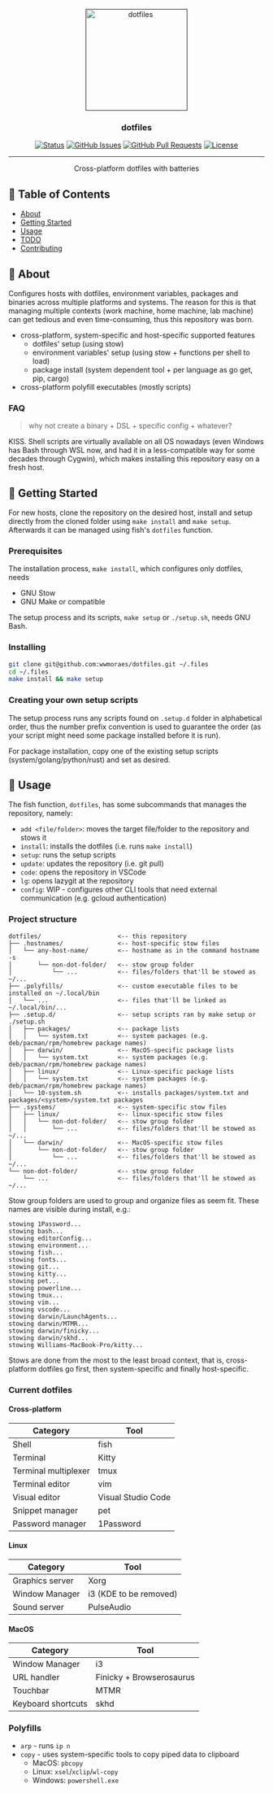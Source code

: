 <p align="center">
  <a href="" rel="noopener">
 <img width=200px height=200px src="https://via.placeholder.com/200.jpg?text=dotfiles" alt="dotfiles"></a>
</p>

<h3 align="center">dotfiles</h3>

<div align="center">

[![Status](https://img.shields.io/badge/status-active-success.svg)]()
[![GitHub Issues](https://img.shields.io/github/issues/wwmoraes/dotfiles.svg)](https://github.com/wwmoraes/dotfiles/issues)
[![GitHub Pull Requests](https://img.shields.io/github/issues-pr/wwmoraes/dotfiles.svg)](https://github.com/wwmoraes/dotfiles/pulls)
[![License](https://img.shields.io/badge/license-MIT-blue.svg)](/LICENSE)

</div>

---

<p align="center"> Cross-platform dotfiles with batteries
    <br>
</p>

## 📝 Table of Contents

- [About](#about)
- [Getting Started](#getting_started)
- [Usage](#usage)
- [TODO](../TODO.md)
- [Contributing](../CONTRIBUTING.md)

## 🧐 About <a name = "about"></a>

Configures hosts with dotfiles, environment variables, packages and binaries
across multiple platforms and systems. The reason for this is that managing multiple
contexts (work machine, home machine, lab machine) can get tedious and even
time-consuming, thus this repository was born.

- cross-platform, system-specific and host-specific supported features
  - dotfiles' setup (using stow)
  - environment variables' setup (using stow + functions per shell to load)
  - package install (system dependent tool + per language as go get, pip, cargo)
- cross-platform polyfill executables (mostly scripts)

### FAQ

> why not create a binary + DSL + specific config + whatever?

KISS. Shell scripts are virtually available on all OS nowadays (even Windows has
Bash through WSL now, and had it in a less-compatible way for some decades
through Cygwin), which makes installing this repository easy on a fresh host.

## 🏁 Getting Started <a name = "getting_started"></a>

For new hosts, clone the repository on the desired host, install and setup
directly from the cloned folder using `make install` and `make setup`. Afterwards
it can be managed using fish's `dotfiles` function.

### Prerequisites

The installation process, `make install`, which configures only dotfiles, needs

- GNU Stow
- GNU Make or compatible

The setup process and its scripts, `make setup` or `./setup.sh`, needs GNU Bash.

### Installing

```sh
git clone git@github.com:wwmoraes/dotfiles.git ~/.files
cd ~/.files
make install && make setup
```

### Creating your own setup scripts

The setup process runs any scripts found on `.setup.d` folder in alphabetical
order, thus the number prefix convention is used to guarantee the order (as your
script might need some package installed before it is run).

For package installation, copy one of the existing setup scripts
(system/golang/python/rust) and set as desired.

## 🎈 Usage <a name="usage"></a>

The fish function, `dotfiles`, has some subcommands that manages the repository,
namely:

- `add <file/folder>`: moves the target file/folder to the repository and stows it
- `install`: installs the dotfiles (i.e. runs `make install`)
- `setup`: runs the setup scripts
- `update`: updates the repository (i.e. git pull)
- `code`: opens the repository in VSCode
- `lg`: opens lazygit at the repository
- `config`: WIP - configures other CLI tools that need external communication (e.g. gcloud authentication)

### Project structure

```text
dotfiles/                     <-- this repository
├── .hostnames/               <-- host-specific stow files
│   └── any-host-name/        <-- hostname as in the command hostname -s
│       └── non-dot-folder/   <-- stow group folder
│           └── ...           <-- files/folders that'll be stowed as ~/...
├── .polyfills/               <-- custom executable files to be installed on ~/.local/bin
│   └── ...                   <-- files that'll be linked as ~/.local/bin/...
├── .setup.d/                 <-- setup scripts ran by make setup or ./setup.sh
│   ├── packages/             <-- package lists
│   │   └── system.txt        <-- system packages (e.g. deb/pacman/rpm/homebrew package names)
│   ├── darwin/               <-- MacOS-specific package lists
│   │   └── system.txt        <-- system packages (e.g. deb/pacman/rpm/homebrew package names)
│   ├── linux/                <-- Linux-specific package lists
│   │   └── system.txt        <-- system packages (e.g. deb/pacman/rpm/homebrew package names)
│   └── 10-system.sh          <-- installs packages/system.txt and packages/<system>/system.txt packages
├── .systems/                 <-- system-specific stow files
│   ├── linux/                <-- linux-specific stow files
│   │   └── non-dot-folder/   <-- stow group folder
│   │       └── ...           <-- files/folders that'll be stowed as ~/...
│   └── darwin/               <-- MacOS-specific stow files
│       └── non-dot-folder/   <-- stow group folder
│           └── ...           <-- files/folders that'll be stowed as ~/...
└── non-dot-folder/           <-- stow group folder
    └── ...                   <-- files/folders that'll be stowed as ~/...
```

Stow group folders are used to group and organize files as seem fit. These names
are visible during install, e.g.:

```text
stowing 1Password...
stowing bash...
stowing editorConfig...
stowing environment...
stowing fish...
stowing fonts...
stowing git...
stowing kitty...
stowing pet...
stowing powerline...
stowing tmux...
stowing vim...
stowing vscode...
stowing darwin/LaunchAgents...
stowing darwin/MTMR...
stowing darwin/finicky...
stowing darwin/skhd...
stowing Williams-MacBook-Pro/kitty...
```

Stows are done from the most to the least broad context, that is, cross-platform
dotfiles go first, then system-specific and finally host-specific.

### Current dotfiles

#### Cross-platform

| Category             | Tool               |
|----------------------|--------------------|
| Shell                | fish               |
| Terminal             | Kitty              |
| Terminal multiplexer | tmux               |
| Terminal editor      | vim                |
| Visual editor        | Visual Studio Code |
| Snippet manager      | pet                |
| Password manager     | 1Password          |

#### Linux

| Category        | Tool                   |
|-----------------|------------------------|
| Graphics server | Xorg                   |
| Window Manager  | i3 (KDE to be removed) |
| Sound server    | PulseAudio             |

#### MacOS

| Category           | Tool                     |
|--------------------|--------------------------|
| Window Manager     | i3                       |
| URL handler        | Finicky + Browserosaurus |
| Touchbar           | MTMR                     |
| Keyboard shortcuts | skhd                     |

### Polyfills

- `arp` - runs `ip n`
- `copy` - uses system-specific tools to copy piped data to clipboard
  - MacOS: `pbcopy`
  - Linux: `xsel`/`xclip`/`wl-copy`
  - Windows: `powershell.exe`
